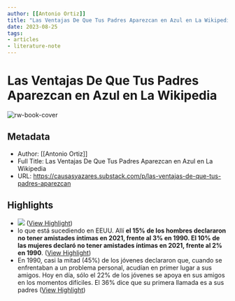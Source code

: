 ```yaml
---
author: [[Antonio Ortiz]]
title: "Las Ventajas De Que Tus Padres Aparezcan en Azul en La Wikipedia"
date: 2023-08-25
tags: 
- articles
- literature-note
---
```

# Las Ventajas De Que Tus Padres Aparezcan en Azul en La Wikipedia

![rw-book-cover](https://substackcdn.com/image/fetch/h_600,c_limit,f_auto,q_auto:good,fl_progressive:steep/https%3A%2F%2Fsubstack-post-media.s3.amazonaws.com%2Fpublic%2Fimages%2Fc3a85ef8-7b0c-492d-b611-e624e88a05f5_512x512.png)

## Metadata
- Author: [[Antonio Ortiz]]
- Full Title: Las Ventajas De Que Tus Padres Aparezcan en Azul en La Wikipedia
- URL: https://causasyazares.substack.com/p/las-ventajas-de-que-tus-padres-aparezcan

## Highlights
- ![](https://substackcdn.com/image/fetch/w_1456,c_limit,f_auto,q_auto:good,fl_progressive:steep/https%3A%2F%2Fsubstack-post-media.s3.amazonaws.com%2Fpublic%2Fimages%2F7e53e9a0-ba0b-4ec4-9b2c-c732ae3889ce_1861x802.png) ([View Highlight](https://read.readwise.io/read/01gqcg0837r24arz0vs48dp0mg))
- lo que está sucediendo en EEUU. Allí **el 15% de los hombres declararon no tener amistades íntimas en 2021, frente al 3% en 1990. El 10% de las mujeres declaró no tener amistades íntimas en 2021, frente al 2% en 1990**. ([View Highlight](https://read.readwise.io/read/01gqcg5mzfwsgqfwjk5d34c5a1))
- En 1990, casi la mitad (45%) de los jóvenes declararon que, cuando se enfrentaban a un problema personal, acudían en primer lugar a sus amigos. Hoy en día, sólo el 22% de los jóvenes se apoya en sus amigos en los momentos difíciles. El 36% dice que su primera llamada es a sus padres ([View Highlight](https://read.readwise.io/read/01gqcg6d8rs6n1w0vdqwj77ee4))
